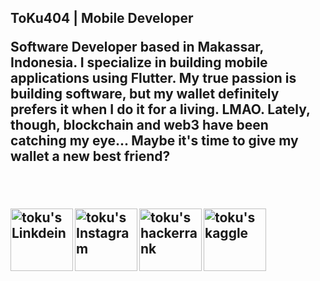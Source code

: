 <h2>
ToKu404 | Mobile Developer
<br/>

<p>
Software Developer based in Makassar, Indonesia. I specialize in building mobile applications using Flutter. My true passion is building software, but my wallet definitely prefers it when I do it for a living. LMAO. Lately, though, blockchain and web3 have been catching my eye...   Maybe it's time to give my wallet a new best friend?
</p>

<br><br>
<a href="https://www.linkedin.com/in/toku404/">
  <img align="left" alt="toku's Linkdein" width="100px" src="https://img.shields.io/badge/Linkedin-0A66C2?style=for-the-badge&logo=Linkedin&logoColor=white" />
</a>
<a href="https://www.instagram.com/ikh_.san/">
  <img align="left" alt="toku's Instagram" width="100px" src="https://img.shields.io/badge/Instagram-E4405F?style=for-the-badge&logo=instagram&logoColor=white" />
</a>
<a href="https://www.hackerrank.com/toku404">
  <img align="left" alt="toku's hackerrank" width="100px" src="https://img.shields.io/badge/HackerRank-2EC866?style=for-the-badge&logo=HackerRank&logoColor=black" />
</a>
<a href="https://www.kaggle.com/toku404">
  <img align="left" alt="toku's kaggle" width="100px" src="https://img.shields.io/badge/Kaggle-20BEFF?style=for-the-badge&logo=Kaggle&logoColor=white" />
</a>
<br><br>
